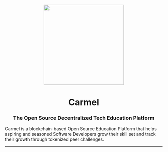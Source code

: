 <p align="center">
<img src="https://raw.githubusercontent.com/fluidtrends/carmel/master/assets/carmel-logo.png" width="256px">
</p>

<h1 align="center"> Carmel
</h1>

<h3 align="center"> The Open Source Decentralized Tech Education Platform </h3>
<p>
Carmel is a blockchain-based Open Source Education Platform that helps aspiring and seasoned Software Developers grow their skill set and track their growth through tokenized peer challenges. </p>
<hr/>